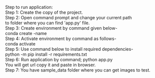 Step to run application:<br />
Step 1:	Create the copy of the project.<br />
Step 2: Open command prompt and change your current path <br />
to folder where you can find 'app.py' file.<br />
Step 3: Create environment by command given below-<br />
conda create -name <environment name><br />
Step 4: Activate environment by command as follows-<br />
conda activate <environment name><br />
Step 5: Use command below to install required dependencies-<br />
python -m pip install -r requirements.txt<br />
Step 6: Run application by command;
python app.py<br />
You will get url copy it and paste in browser.<br />
Step 7: You have sample_data folder where you can get images to test.<br />









